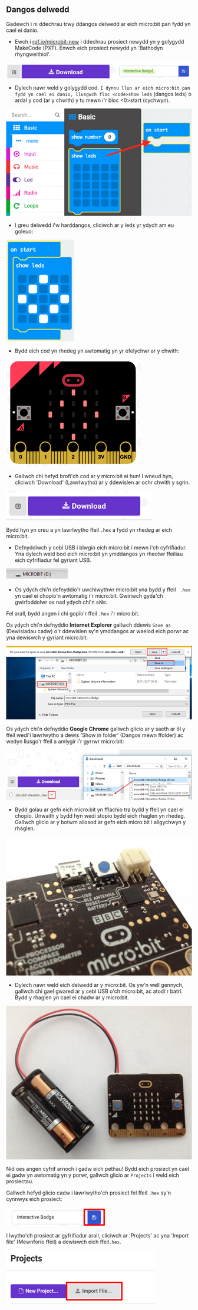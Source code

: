 ## Dangos delwedd

Gadewch i ni ddechrau trwy ddangos delwedd ar eich micro:bit pan fydd yn cael ei danio.

+ Ewch i <a href="https://rpf.io/microbit-new" target="_blank">rpf.io/microbit-new</a> i ddechrau prosiect newydd yn y golygydd MakeCode (PXT). Enwch eich prosiect newydd yn 'Bathodyn rhyngweithiol'.

![sgrinlun](images/badge-name.png)

+ Dylech nawr weld y golygydd cod. `I dynnu llun ar eich micro:bit pan fydd yn cael ei danio, llusgwch floc <code>show leds` (dangos leds) o ardal y cod (ar y chwith) y tu mewn i'r bloc <0>start</code> (cychwyn).

![sgrinlun](images/badge-draw.png)

+ I greu delwedd i'w harddangos, cliciwch ar y leds yr ydych am eu goleuo:

![sgrinlun](images/badge-pattern.png)

+ Bydd eich cod yn rhedeg yn awtomatig yn yr efelychwr ar y chwith:

![sgrinlun](images/badge-emulator.png)

+ Gallwch chi hefyd brofi'ch cod ar y micro:bit ei hun! I wneud hyn, cliciwch 'Download' (Lawrlwytho) ar y ddewislen ar ochr chwith y sgrin.

![sgrinlun](images/badge-download.png)

Bydd hyn yn creu a yn lawrlwytho ffeil `.hex` a fydd yn rhedeg ar eich micro:bit.

+ Defnyddiwch y cebl USB i blwgio eich micro:bit i mewn i'ch cyfrifiadur. Yna dylech weld bod eich micro:bit yn ymddangos yn rheolwr ffeiliau eich cyfrifiadur fel gyriant USB. 

![sgrinlun](images/badge-drive.png)

+ Os ydych chi'n defnyddio'r uwchlwythwr micro:bit yna bydd y ffeil ` .hex` yn cael ei chopïo'n awtomatig i'r micro:bit. Gwiriwch gyda'ch gwirfoddolwr os nad ydych chi'n siŵr. 

Fel arall, bydd angen i chi gopïo'r ffeil `.hex` i'r micro:bit.

Os ydych chi'n defnyddio **Internet Explorer** gallwch ddewis `Save as` (Dewisiadau cadw) o'r ddewislen sy'n ymddangos ar waelod eich porwr ac yna dewiswch y gyriant micro:bit:

![sgrinlun](images/badge-save-explorer.png)

Os ydych chi'n defnyddio **Google Chrome** gallwch glicio ar y saeth ar ôl y ffeil wedi'i lawrlwytho a dewis 'Show in folder' (Dangos mewn ffolder) ac wedyn llusgo'r ffeil a amlygir i'r gyrrwr micro:bit:

![sgrinlun](images/badge-save-chrome.png)

+ Bydd golau ar gefn eich micro:bit yn fflachio tra bydd y ffeil yn cael ei chopïo. Unwaith y bydd hyn wedi stopio bydd eich rhaglen yn rhedeg. Gallwch glicio ar y botwm ailosod ar gefn eich micro:bit i ailgychwyn y rhaglen.

![sgrinlun](images/badge-reset.jpg)

+ Dylech nawr weld eich delwedd ar y micro:bit. Os yw'n well gennych, gallwch chi gael gwared ar y cebl USB o'ch micro:bit, ac atodi'r batri. Bydd y rhaglen yn cael ei chadw ar y micro:bit.

![sgrinlun](images/badge-battery.jpg)

Nid oes angen cyfrif arnoch i gadw eich pethau! Bydd eich prosiect yn cael ei gadw yn awtomatig yn y porwr, gallwch glicio ar `Projects` i weld eich prosiectau.

Gallwch hefyd glicio cadw i lawrlwytho'ch prosiect fel ffeil `.hex` sy'n cynnwys eich prosiect:

![sgrinlun](images/badge-save.png)

I lwytho'ch prosiect ar gyfrifiadur arall, cliciwch ar 'Projects' ac yna 'Import file' (Mewnforio ffeil) a dewiswch eich ffeil`.hex`.

![sgrinlun](images/badge-import.png)